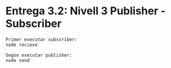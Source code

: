 # Entrega 3.2: Nivell 3 Publisher - Subscriber
```
Primer executar subscriber: 
node recieve

Segon executar publisher:
node send

```